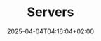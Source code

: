 ---
weight: 999
title: "Servers"
description: "[Authentication](./servers/authentication) • [Backups](./servers/backups) • [Cloud Computing](./servers/cloud-computing) • [Configuration Managers](./servers/configuration-managers) • [Containers](./servers/containers) • [DNS](./servers/dns) • [Databases](./servers/databases) • [File Sharing](./servers/file-sharing) • [High Availability](./servers/high-availability) • [Misc](./servers/misc) • [Monitoring](./servers/monitoring) • [Network](./servers/network) • [Security](./servers/security) • [Versionning](./servers/versionning) • [Virtualization](./servers/virtualization) • [Web](./servers/web) • [Webapps](./servers/webapps) • [EMails](./servers/emails)"
icon: "host"
date: "2025-04-04T04:16:04+02:00"
lastmod: "2025-04-04T04:16:04+02:00"
toc: true
---